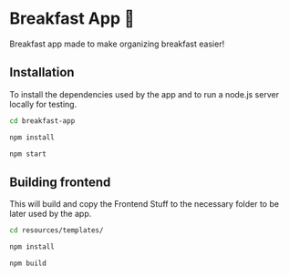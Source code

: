 # Breakfast App :bread:
Breakfast app made to make organizing breakfast easier!

## Installation 
   
   To install the dependencies used by the app and to run a node.js server locally for testing.
   
   ```bash
   cd breakfast-app
   
   npm install
   
   npm start
   ```
   
## Building frontend   

   This will build and copy the Frontend Stuff to the necessary folder to be later used by the app.

   ```bash
   cd resources/templates/
   
   npm install
   
   npm build
   ```

